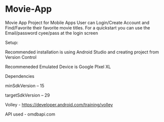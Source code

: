 # Movie-App
Movie App Project for Mobile Apps 
User can Login/Create Account and Find/Favorite their favorite movie titles.
For a quickstart you can use the Email/password cyee/pass at the login screen

Setup:

Recommended installation is using Android Studio and creating project from Version Control

Recommeneded Emulated Device is Google PIxel XL


Dependencies

minSdkVersion – 15

targetSdkVersion – 29

Volley - https://developer.android.com/training/volley

API used - omdbapi.com
